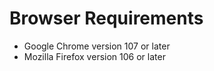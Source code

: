 # <b> Browser Requirements</b>

- Google Chrome version 107 or later
- Mozilla Firefox version 106 or later

